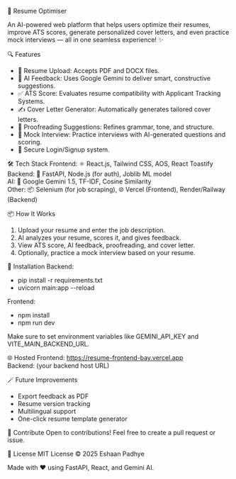 🚀 Resume Optimiser

An AI-powered web platform that helps users optimize their resumes, improve ATS scores, generate personalized cover letters, and even practice mock interviews — all in one seamless experience! ✨

🔍 Features
- 📄 Resume Upload: Accepts PDF and DOCX files.
- 🤖 AI Feedback: Uses Google Gemini to deliver smart, constructive suggestions.
- ✅ ATS Score: Evaluates resume compatibility with Applicant Tracking Systems.
- ✍️ Cover Letter Generator: Automatically generates tailored cover letters.
- 🧹 Proofreading Suggestions: Refines grammar, tone, and structure.
- 🎤 Mock Interview: Practice interviews with AI-generated questions and scoring.
- 🔐 Secure Login/Signup system.

🛠 Tech Stack
Frontend: ⚛️ React.js, Tailwind CSS, AOS, React Toastify  
Backend: 🐍 FastAPI, Node.js (for auth), Joblib ML model  
AI: 🤖 Google Gemini 1.5, TF-IDF, Cosine Similarity  
Other: 📦 Selenium (for job scraping), 🌐 Vercel (Frontend), Render/Railway (Backend)

📦 How It Works
1. Upload your resume and enter the job description.
2. AI analyzes your resume, scores it, and gives feedback.
3. View ATS score, AI feedback, proofreading, and cover letter.
4. Optionally, practice a mock interview based on your resume.

🧪 Installation
Backend:
- pip install -r requirements.txt
- uvicorn main:app --reload

Frontend:
- npm install
- npm run dev

Make sure to set environment variables like GEMINI_API_KEY and VITE_MAIN_BACKEND_URL.

🌐 Hosted
Frontend: https://resume-frontend-bay.vercel.app  
Backend: (your backend host URL)

🪄 Future Improvements
- Export feedback as PDF
- Resume version tracking
- Multilingual support
- One-click resume template generator

🤝 Contribute
Open to contributions! Feel free to create a pull request or issue.

📄 License
MIT License © 2025 Eshaan Padhye

Made with ❤️ using FastAPI, React, and Gemini AI.
